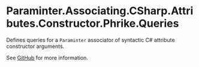 # Paraminter.Associating.CSharp.Attributes.Constructor.Phrike.Queries

Defines queries for a `Paraminter` associator of syntactic C# attribute constructor arguments.

See [GitHub](https://github.com/Paraminter/Paraminter.Associating.CSharp.Attributes.Constructor.Phrike) for more information.